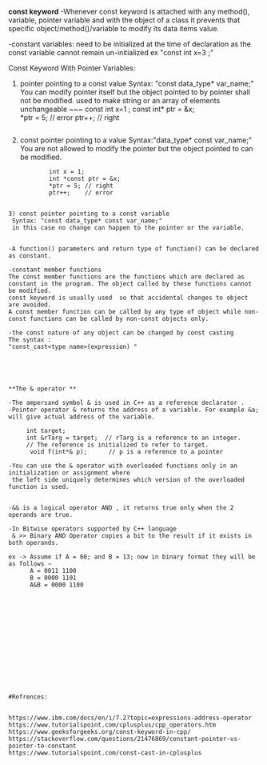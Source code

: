 **const keyword**
-Whenever const keyword is attached with any method(), variable, pointer variable and
with the object of a class it prevents that specific object/method()/variable to modify its data items value.


-constant variables: need to be initialized at the time of declaration as the const variable cannot remain un-initialized
ex "const int x=3 ;"



Const Keyword With Pointer Variables:

1) pointer pointing to a const value
   Syntax: "const data_type* var_name;"
   You can modify pointer itself but the object pointed to by pointer shall not be modified.
   used to make string or an array of elements unchangeable
       ~~~
            const int x=1 ;
            const int* ptr = &x;  
            *ptr = 5; // error
            ptr++;    // right
     ~~~

2) const pointer pointing to a value
   Syntax:"data_type* const var_name;"
   You are not allowed to modify the pointer but the object pointed to can be modified.
    ~~~
            int x = 1;
            int *const ptr = &x;  
            *ptr = 5; // right
            ptr++;    // error  
  ~~~

3) const pointer pointing to a const variable
   Syntax: "const data_type* const var_name;"
   in this case no change can happen to the pointer or the variable.


-A function() parameters and return type of function() can be declared as constant.

-constant member functions
The const member functions are the functions which are declared as constant in the program. The object called by these functions cannot be modified.
const keyword is usually used  so that accidental changes to object are avoided.
A const member function can be called by any type of object while non-const functions can be called by non-const objects only.

-the const nature of any object can be changed by const casting
 The syntax :
 "const_cast<type name>(expression) "





**The & operator **

-The ampersand symbol & is used in C++ as a reference declarator .
-Pointer operator & returns the address of a variable. For example &a; will give actual address of the variable.
~~~
         int target;
         int &rTarg = target;  // rTarg is a reference to an integer.
         // The reference is initialized to refer to target.
          void f(int*& p);      // p is a reference to a pointer
~~~
-You can use the & operator with overloaded functions only in an initialization or assignment where
 the left side uniquely determines which version of the overloaded function is used.


-&& is a logical operator AND , it returns true only when the 2 operands are true.

-In Bitwise operators supported by C++ language
 & >> Binary AND Operator copies a bit to the result if it exists in both operands.
 
ex -> Assume if A = 60; and B = 13; now in binary format they will be as follows −
      A = 0011 1100
      B = 0000 1101
      A&B = 0000 1100















#Refrences:


https://www.ibm.com/docs/en/i/7.2?topic=expressions-address-operator
https://www.tutorialspoint.com/cplusplus/cpp_operators.htm
https://www.geeksforgeeks.org/const-keyword-in-cpp/
https://stackoverflow.com/questions/21476869/constant-pointer-vs-pointer-to-constant
https://www.tutorialspoint.com/const-cast-in-cplusplus







